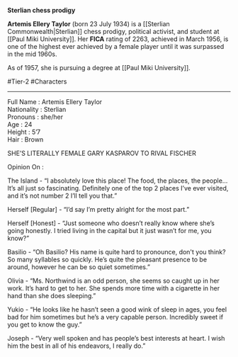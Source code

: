 **Sterlian chess prodigy**

**Artemis Ellery Taylor** (born 23 July 1934) is a [[Sterlian Commonwealth|Sterlian]] chess prodigy, political activist, and student at [[Paul Miki University]]. Her **FICA** rating of 2263, achieved in March 1956, is one of the highest ever achieved by a female player until it was surpassed in the mid 1960s.

As of 1957, she is pursuing a degree at [[Paul Miki University]].

#Tier-2 #Characters 

---
Full Name : Artemis Ellery Taylor  
Nationality : Sterlian  
Pronouns : she/her  
Age : 24  
Height : 5’7  
Hair : Brown  

SHE’S LITERALLY FEMALE GARY KASPAROV TO RIVAL FISCHER
  
Opinion On : 
  
The Island - “I absolutely love this place! The food, the places, the people… It’s all just so fascinating. Definitely one of the top 2 places I’ve ever visited, and it’s not number 2 I’ll tell you that.”
  
Herself [Regular] - “I’d say I’m pretty alright for the most part.”  
  
Herself [Honest] - “Just someone who doesn’t really know where she’s going honestly. I tried living in the capital but it just wasn’t for me, you know?”

Basilio - “Oh Basilio? His name is quite hard to pronounce, don't you think? So many syllables so quickly. He’s quite the pleasant presence to be around, however he can be so quiet sometimes.”
  
Olivia - “Ms. Northwind is an odd person, she seems so caught up in her work. It’s hard to get to her. She spends more time with a cigarette in her hand than she does sleeping.”

Yukio - “He looks like he hasn’t seen a good wink of sleep in ages, you feel bad for him sometimes but he’s a very capable person. Incredibly sweet if you get to know the guy.”

Joseph - “Very well spoken and has people’s best interests at heart. I wish him the best in all of his endeavors, I really do.”